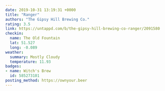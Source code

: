```yaml
---
date: 2019-10-31 13:19:31 +0000
title: "Ranger"
authors: "The Gipsy Hill Brewing Co."
rating: 3.5
link: https://untappd.com/b/the-gipsy-hill-brewing-co-ranger/2091580
checkin:
  name: The Old Fountain
  lat: 51.527
  long: -0.089
weather:
  summary: Mostly Cloudy
  temperature: 11.93
badges:
- name: Witch's Brew
  id: 585273101
posting_method: https://ownyour.beer
---
```

